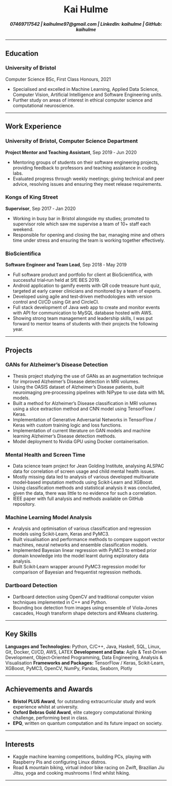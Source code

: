 <h1 align="center">Kai Hulme</h1>

<h5 align="center">07469717542 | kaihulme97@gmail.com | LinkedIn: kaihulme | GitHub: kaihulme</h5>

---

## Education

### University of Bristol

Computer Science BSc, First Class Honours, 2021

- Specialised and excelled in Machine Learning, Applied Data Science, Computer Vision, Artificial Intelligence and Software Engineering units.
- Further study on areas of interest in ethical computer science and computational neuroscience.

---

## Work Experience

### University of Bristol, Computer Science Department

**Project Mentor and Teaching Assistant**, Sep 2019 ‑ Jun 2020

- Mentoring groups of students on their software engineering projects, providing feedback to professors and teaching assistance in coding labs.
- Evaluated progress through weekly meetings; giving technical and peer advice, resolving issues and ensuring they meet release requirements.

### Kongs of King Street

**Supervisor**, Sep 2017 ‑ Jan 2020

- Working in busy bar in Bristol alongside my studies; promoted to supervisor role which saw me supervise a team of 10+ staff each weekend.
- Responsible for opening and closing the bar, managing mine and others time under stress and ensuring the team is working together effectively.

### BioScientifica

**Software Engineer and Team Lead**, Sep 2018 ‑ May 2019

- Full software product and portfolio for client at BioScientifica, with successful trial‑run held at SfE BES 2019.
- Android application to gamify events with QR code treasure hunt quiz, targeted at early career clinicians and monitored by a team of experts.
- Developed using agile and test‑driven methodologies with version control and CI/CD using Git and CircleCI.
- Full stack development of Java web app to create and monitor events with API for communication to MySQL database hosted with AWS.
- Showing strong team management and leadership skills, I was put forward to mentor teams of students with their projects the following year.

---

## Projects

### GANs for Alzheimer’s Disease Detection

- Thesis project studying the use of GANs as an augmentation technique for improved Alzheimer’s Disease detection in MRI volumes.
- Using the OASIS dataset of Alzheimer’s Disease patients, built neuroimaging pre‑processing pipelines with NiPype to use data with ML models.
- Built a method for Alzheimer’s Disease classification in MRI volumes using a slice extraction method and CNN model using TensorFlow / Keras.
- Implementation of Generative Adversarial Networks in TensorFlow / Keras with custom training logic and loss functions.
- Implementation of current literature on GAN models and machine learning Alzheimer’s Disease detection methods.
- Model deployment to Nvidia GPU using Docker containerisation.

### Mental Health and Screen Time

- Data science team project for Jean Golding Institute, analysing ALSPAC data for correlation of screen usage and child mental health issues.
- Mostly missing data led to analysis of various developed multivariate model‑based imputation methods using Scikit‑Learn and XGBoost.
- Using classification methods and statistical analysis it was concluded, given the data, there was little to no evidence for such a correlation.
- IEEE paper with full analysis and methods available on GitHub repository.

### Machine Learning Model Analysis

- Analysis and optimisation of various classification and regression models using Scikit‑Learn, Keras and PyMC3.
- Built visualisation and performance methods to compare support vector machines, neural networks and ensemble classification models.
- Implemented Bayesian linear regression with PyMC3 to embed prior domain knowledge into the model learnt during exploratory data analysis.
- Built Scikit‑Learn wrapper around PyMC3 regression model for comparison of Bayesian and frequentist regression methods.

### Dartboard Detection

- Dartboard detection using OpenCV and traditional computer vision techniques implemented in C++ and Python.
- Bounding box detection from images using ensemble of Viola‑Jones cascades, Hough transform shape detectors and KMeans clustering.

---

## Key Skills

**Languages and Technologies:** Python, C/C++, Java, Haskell, SQL, Linux, Git, Docker, CI/CD, AWS, LATEX
**Development and Data:** Agile & Test‑Driven Development, Object‑Oriented Programming, Data Engineering, Analysis & Visualisation
**Frameworks and Packages:** TensorFlow / Keras, Scikit‑Learn, XGBoost, PyMC3, OpenCV, NumPy, Pandas, Seaborn, Plotly

---

## Achievements and Awards

- **Bristol PLUS Award**, for outstanding extracurricular study and work experience whilst at university.
- **Oxford Bebras Gold Award**, elite category computational thinking challenge, performing best in class. 
- **EPQ**, written on quantum computation and its future impact on society. 

---

## Interests

- Kaggle machine learning competitions, building PCs, playing with Raspberry Pis and configuring Linux distros.
- Road & mountain biking, virtual indoor bike racing on Zwift, Brazilian Jiu Jitsu, yoga and cooking mushrooms I find whilst hiking.

---
